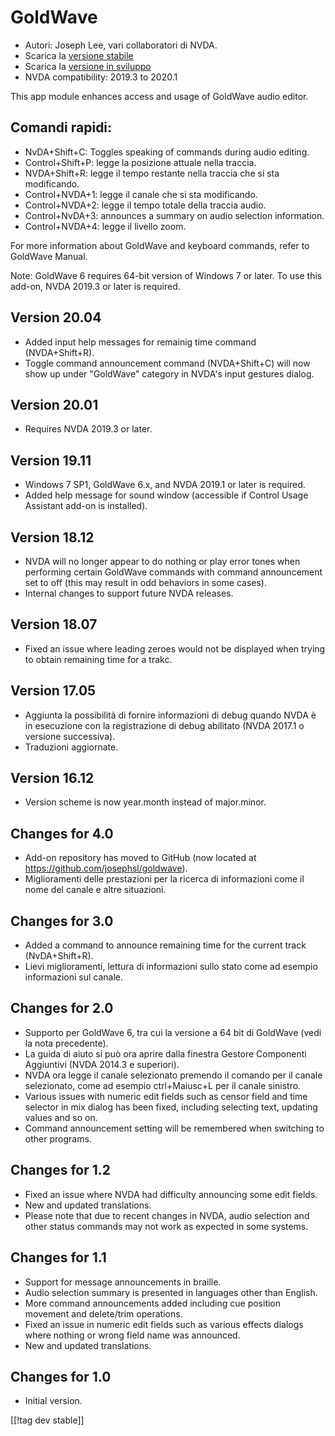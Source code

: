 # GoldWave #

* Autori: Joseph Lee, vari collaboratori di NVDA.
* Scarica la [versione stabile][1]
* Scarica la [versione in sviluppo][2]
* NVDA compatibility: 2019.3 to 2020.1

This app module enhances access and usage of GoldWave audio editor.

## Comandi rapidi: ##

* NvDA+Shift+C: Toggles speaking of commands during audio editing.
* Control+Shift+P: legge la posizione attuale nella traccia. 
* NVDA+Shift+R: legge il tempo restante nella traccia che si sta
  modificando.
* Control+NVDA+1: legge il canale che si sta modificando.
* Control+NVDA+2: legge il tempo totale della traccia audio.
* Control+NvDA+3: announces a summary on audio selection information.
* Control+NVDA+4: legge il livello zoom.

For more information about GoldWave and keyboard commands, refer to GoldWave
Manual.

Note: GoldWave 6 requires 64-bit version of Windows 7 or later. To use this
add-on, NVDA 2019.3 or later is required.

## Version 20.04

* Added input help messages for remainig time command (NVDA+Shift+R).
* Toggle command announcement command (NVDA+Shift+C) will now show up under
  "GoldWave" category in NVDA's input gestures dialog.

## Version 20.01

* Requires NVDA 2019.3 or later.

## Version 19.11

* Windows 7 SP1, GoldWave 6.x, and NVDA 2019.1 or later is required.
* Added help message for sound window (accessible if Control Usage Assistant
  add-on is installed).

## Version 18.12

* NVDA will no longer appear to do nothing or play error tones when
  performing certain GoldWave commands with command announcement set to off
  (this may result in odd behaviors in some cases).
* Internal changes to support future NVDA releases.

## Version 18.07

* Fixed an issue where leading zeroes would not be displayed when trying to
  obtain remaining time for a trakc.

## Version 17.05

* Aggiunta la possibilità di fornire informazioni di debug quando NVDA è in
  esecuzione con la registrazione di debug abilitato (NVDA 2017.1 o versione
  successiva). 
* Traduzioni aggiornate. 

## Version 16.12

* Version scheme is now year.month instead of major.minor.

## Changes for 4.0

* Add-on repository has moved to GitHub (now located at
  https://github.com/josephsl/goldwave).
* Miglioramenti delle prestazioni per la ricerca di informazioni come il
  nome del canale e altre situazioni. 

## Changes for 3.0

* Added a command to announce remaining time for the current track
  (NvDA+Shift+R).
* Lievi miglioramenti, lettura di informazioni sullo  stato come ad esempio
  informazioni sul canale. 

## Changes for 2.0

* Supporto per GoldWave 6, tra cui la versione a 64 bit di GoldWave (vedi la
  nota precedente). 
* La guida di aiuto si può ora aprire dalla finestra  Gestore Componenti
  Aggiuntivi (NVDA 2014.3 e superiori).
* NVDA ora legge il canale selezionato premendo il comando per il canale
  selezionato, come ad esempio ctrl+Maiusc+L per il canale sinistro. 
* Various issues with numeric edit fields such as censor field and time
  selector in mix dialog has been fixed, including selecting text, updating
  values and so on.
* Command announcement setting will be remembered when switching to other
  programs.

## Changes for 1.2

* Fixed an issue where NVDA had difficulty announcing some edit fields.
* New and updated translations.
* Please note that due to recent changes in NVDA, audio selection and other
  status commands may not work as expected in some systems.

## Changes for 1.1

* Support for message announcements in braille.
* Audio selection summary is presented in languages other than English.
* More command announcements added including cue position movement and
  delete/trim operations.
* Fixed an issue in numeric edit fields such as various effects dialogs
  where nothing or wrong field name was announced.
* New and updated translations.

## Changes for 1.0

* Initial version.

[[!tag dev stable]]

[1]: https://addons.nvda-project.org/files/get.php?file=gwv

[2]: https://addons.nvda-project.org/files/get.php?file=gwv-dev

